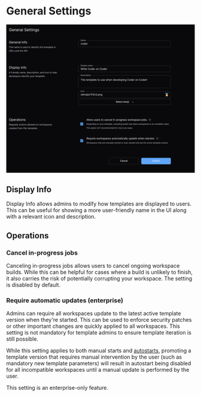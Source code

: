 # General Settings

![General Settings](../images/templates/general-settings.png)

## Display Info

Display Info allows admins to modify how templates are displayed to users. This
can be useful for showing a more user-friendly name in the UI along with a
relevant icon and description.

## Operations

### Cancel in-progress jobs

Canceling in-progress jobs allows users to cancel ongoing workspace builds.
While this can be helpful for cases where a build is unlikely to finish, it also
carries the risk of potentially corrupting your workspace. The setting is
disabled by default.

### Require automatic updates (enterprise)

Admins can require all workspaces update to the latest active template version
when they're started. This can be used to enforce security patches or other
important changes are quickly applied to all workspaces. This setting is not
mandatory for template admins to ensure template iteration is still possible.

While this setting applies to both manual starts and
[autostarts](../workspaces.md), promoting a template version that requires
manual intervention by the user (such as mandatory new template parameters) will
result in autostart being disabled for all incompatible workspaces until a
manual update is performed by the user.

This setting is an enterprise-only feature.
